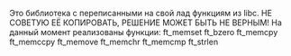 Это библиотека с переписанными на свой лад функциям из libc.
НЕ СОВЕТУЮ ЕЁ КОПИРОВАТЬ, РЕШЕНИЕ МОЖЕТ БЫТЬ НЕ ВЕРНЫМ!
На данный момент реализованы функции:
ft_memset
ft_bzero
ft_memcpy
ft_memccpy
ft_memove
ft_memchr
ft_memcmp
ft_strlen
